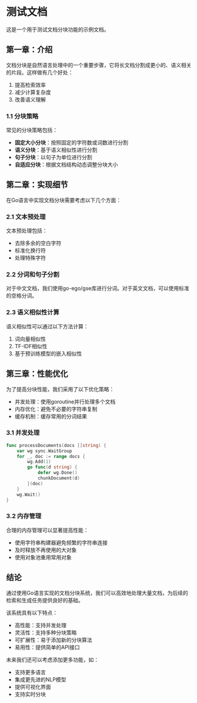 # 测试文档

这是一个用于测试文档分块功能的示例文档。

## 第一章：介绍

文档分块是自然语言处理中的一个重要步骤，它将长文档分割成更小的、语义相关的片段。这样做有几个好处：

1. 提高检索效率
2. 减少计算复杂度
3. 改善语义理解

### 1.1 分块策略

常见的分块策略包括：

- **固定大小分块**：按照固定的字符数或词数进行分割
- **语义分块**：基于语义相似性进行分割
- **句子分块**：以句子为单位进行分割
- **自适应分块**：根据文档结构动态调整分块大小

## 第二章：实现细节

在Go语言中实现文档分块需要考虑以下几个方面：

### 2.1 文本预处理

文本预处理包括：
- 去除多余的空白字符
- 标准化换行符
- 处理特殊字符

### 2.2 分词和句子分割

对于中文文档，我们使用go-ego/gse库进行分词。对于英文文档，可以使用标准的空格分词。

### 2.3 语义相似性计算

语义相似性可以通过以下方法计算：
1. 词向量相似性
2. TF-IDF相似性
3. 基于预训练模型的嵌入相似性

## 第三章：性能优化

为了提高分块性能，我们采用了以下优化策略：

- 并发处理：使用goroutine并行处理多个文档
- 内存优化：避免不必要的字符串复制
- 缓存机制：缓存常用的分词结果

### 3.1 并发处理

```go
func processDocuments(docs []string) {
    var wg sync.WaitGroup
    for _, doc := range docs {
        wg.Add(1)
        go func(d string) {
            defer wg.Done()
            chunkDocument(d)
        }(doc)
    }
    wg.Wait()
}
```

### 3.2 内存管理

合理的内存管理可以显著提高性能：
- 使用字符串构建器避免频繁的字符串连接
- 及时释放不再使用的大对象
- 使用对象池重用常用对象

## 结论

通过使用Go语言实现的文档分块系统，我们可以高效地处理大量文档，为后续的检索和生成任务提供良好的基础。

该系统具有以下特点：
- 高性能：支持并发处理
- 灵活性：支持多种分块策略
- 可扩展性：易于添加新的分块算法
- 易用性：提供简单的API接口

未来我们还可以考虑添加更多功能，如：
- 支持更多语言
- 集成更先进的NLP模型
- 提供可视化界面
- 支持实时分块